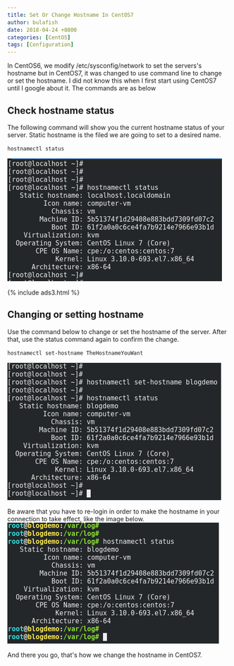 ```yaml
---
title: Set Or Change Hostname In CentOS7
author: bulafish
date: 2018-04-24 +0800
categories: [CentOS]
tags: [Configuration]
---
```


In CentOS6, we modify /etc/sysconfig/network to set the servers's hostname but in CentOS7, it was changed to use command line to change or set the hostname.  I did not know this when I first start using CentOS7 until I google about it.  The commands are as below

## Check hostname status
The following command will show you the current hostname status of your server.  Static hostname is the filed we are going to set to a desired name.
```bash
hostnamectl status
```
![hostnamectl](/assets/img/2018042301.png)

{% include ads3.html %}

## Changing or setting hostname
Use the command below to change or set the hostname of the server.  After that, use the status command again to confirm the change.
```bash
hostnamectl set-hostname TheHostnameYouWant
```
![hostnamectl](/assets/img/2018042302.png)

Be aware that you have to re-login in order to make the hostname in your connection to take effect, like the image below.
<br>![hostnamectl](/assets/img/2018042303.png)

And there you go, that's how we change the hostname in CentOS7.